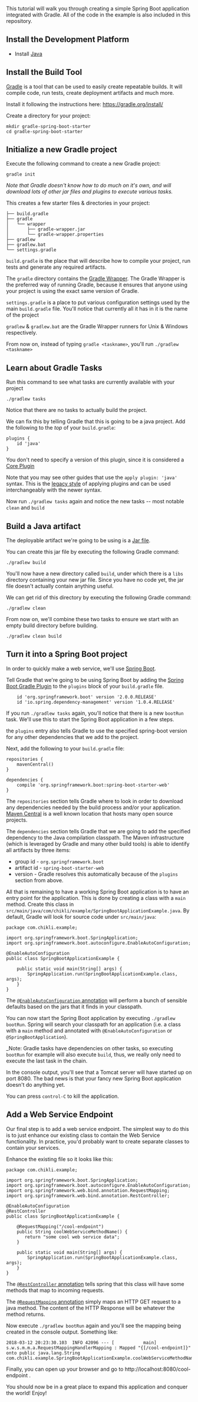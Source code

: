 This tutorial will walk you through creating a simple Spring Boot application integrated with Gradle. All of the code in the example is also included in this repository.

Install the Development Platform
--------------------------------
* Install [Java](http://www.oracle.com/technetwork/java/javase/overview/index.html)

Install the Build Tool
----------------------
[Gradle](https://gradle.org) is a tool that can be used to easily create repeatable builds. It will compile code, run tests, create deployment artifacts and much more.

Install it following the instructions here: https://gradle.org/install/

Create a directory for your project:

    mkdir gradle-spring-boot-starter
    cd gradle-spring-boot-starter

Initialize a new Gradle project
-------------------------------
Execute the following command to create a new Gradle project:

    gradle init

_Note that Gradle doesn't know how to do much on it's own, and will download lots of other jar files and plugins to execute various tasks._

This creates a few starter files & directories in your project:

    ├── build.gradle
    ├── gradle
    │   └── wrapper
    │       ├── gradle-wrapper.jar
    │       └── gradle-wrapper.properties
    ├── gradlew
    ├── gradlew.bat
    └── settings.gradle

`build.gradle` is the place that will describe how to compile your project, run tests and generate any required artifacts.

The `gradle` directory contains the [Gradle Wrapper](https://docs.gradle.org/current/userguide/gradle_wrapper.html). The Gradle Wrapper is the preferred way of running Gradle, because it ensures that anyone using your project is using the exact same version of Gradle.

`settings.gradle` is a place to put various configuration settings used by the main `build.gradle` file. You'll notice that currently all it has in it is the name of the project

`gradlew` & `gradlew.bat` are the Gradle Wrapper runners for Unix & Windows respectively.

From now on, instead of typing `gradle <taskname>`, you'll run `./gradlew <taskname>`

Learn about Gradle Tasks
------------------------
Run this command to see what tasks are currently available with your project

    ./gradlew tasks

Notice that there are no tasks to actually build the project.

We can fix this by telling Gradle that this is going to be a java project. Add the following to the _top_ of your `build.gradle`:

    plugins {
        id 'java'
    }

You don't need to specify a version of this plugin, since it is considered a  [Core Plugin](https://docs.gradle.org/current/userguide/plugins.html#sec:plugins_block)

Note that you may see other guides that use the `apply plugin: 'java'` syntax. This is the [legacy style](https://docs.gradle.org/current/userguide/plugins.html#sec:old_plugin_application) of applying plugins and can be used interchangeably with the newer syntax.

Now run `./gradlew tasks` again and notice the new tasks -- most notable `clean` and `build`


Build a Java artifact
---------------------
The deployable artifact we're going to be using is a [Jar file](https://docs.oracle.com/javase/tutorial/deployment/jar/basicsindex.html).

You can create this jar file by executing the following Gradle command:

    ./gradlew build

You'll now have a new directory called `build`, under which there is a `libs` directory containing your new jar file. Since you have no code yet, the jar file doesn't actually contain anything useful.

We can get rid of this directory by executing the following Gradle command:

    ./gradlew clean

From now on, we'll combine these two tasks to ensure we start with an empty build directory before building.

    ./gradlew clean build

Turn it into a Spring Boot project
----------------------------------
In order to quickly make a web service, we'll use [Spring Boot](https://projects.spring.io/spring-boot).

Tell Gradle that we're going to be using Spring Boot by adding the [Spring Boot Gradle Plugin](https://docs.spring.io/spring-boot/docs/2.0.0.RELEASE/gradle-plugin/reference/html/#getting-started) to the `plugins` block of your `build.gradle` file.

        id 'org.springframework.boot' version '2.0.0.RELEASE'
        id 'io.spring.dependency-management' version '1.0.4.RELEASE'

If you run `./gradlew tasks` again, you'll notice that there is a new `bootRun` task. We'll use this to start the Spring Boot application in a few steps.

the `plugins` entry also tells Gradle to use the specified spring-boot version for any other dependencies that we add to the project.

Next, add the following to your `build.gradle` file:

    repositories {
        mavenCentral()
    }

    dependencies {
        compile 'org.springframework.boot:spring-boot-starter-web'
    }

The `repositories` section tells Gradle where to look in order to download any dependencies needed by the build process and/or your application. [Maven Central](https://search.maven.org) is a well known location that hosts many open source projects.

The `dependencies` section tells Gradle that we are going to add the specified dependency to the Java compilation classpath. The Maven infrastructure (which is leveraged by Gradle and many other build tools) is able to identify all artifacts by three items:
  * group id     - `org.springframework.boot`
  * artifact id  - `spring-boot-starter-web`
  * version      - Gradle resolves this automatically because of the `plugins` section from above.

All that is remaining to have a working Spring Boot application is to have an entry point for the application. This is done by creating a class with a `main` method. Create this class in `src/main/java/com/chikli/example/SpringBootApplicationExample.java`. By default, Gradle will look for source code under `src/main/java`:

    package com.chikli.example;

    import org.springframework.boot.SpringApplication;
    import org.springframework.boot.autoconfigure.EnableAutoConfiguration;

    @EnableAutoConfiguration
    public class SpringBootApplicationExample {

        public static void main(String[] args) {
            SpringApplication.run(SpringBootApplicationExample.class, args);
        }
    }

The [`@EnableAutoConfiguration` annotation](https://docs.spring.io/spring-boot/docs/current/reference/html/using-boot-auto-configuration.html) will perform a bunch of sensible defaults based on the jars that it finds in your classpath.

You can now start the Spring Boot application by executing `./gradlew bootRun`. Spring will search your classpath for an application (i.e. a class with a `main` method and annotated with `@EnableAutoConfiguration` or `@SpringBootApplication`).

_Note: Gradle tasks have dependencies on other tasks, so executing `bootRun` for example will also execute `build`, thus, we really only need to execute the last task in the chain.

In the console output, you'll see that a Tomcat server will have started up on port 8080. The bad news is that your fancy new Spring Boot application doesn't do anything yet.

You can press `control-C` to kill the application.

Add a Web Service Endpoint
--------------------------
Our final step is to add a web service endpoint. The simplest way to do this is to just enhance our existing class to contain the Web Service functionality. In practice, you'd probably want to create separate classes to contain your services.

Enhance the existing file so it looks like this:

    package com.chikli.example;

    import org.springframework.boot.SpringApplication;
    import org.springframework.boot.autoconfigure.EnableAutoConfiguration;
    import org.springframework.web.bind.annotation.RequestMapping;
    import org.springframework.web.bind.annotation.RestController;

    @EnableAutoConfiguration
    @RestController
    public class SpringBootApplicationExample {

        @RequestMapping("/cool-endpoint")
        public String coolWebServiceMethodName() {
           return "some cool web service data";
        }

        public static void main(String[] args) {
            SpringApplication.run(SpringBootApplicationExample.class, args);
        }
    }

The [`@RestController` annotation](https://docs.spring.io/spring/docs/current/javadoc-api/index.html?org/springframework/web/bind/annotation/RestController.html) tells spring that this class will have some methods that map to incoming requests.

The [`@RequestMapping` annotation](https://docs.spring.io/spring/docs/current/javadoc-api/org/springframework/web/bind/annotation/RequestMapping.html) simply maps an HTTP GET request to a java method. The content of the HTTP Response will be whatever the method returns.

Now execute `./gradlew bootRun` again and you'll see the mapping being created in the console output. Something like:

    2018-03-12 20:23:30.103  INFO 42096 --- [           main] s.w.s.m.m.a.RequestMappingHandlerMapping : Mapped "{[/cool-endpoint]}" onto public java.lang.String com.chikli.example.SpringBootApplicationExample.coolWebServiceMethodName()

Finally, you can open up your browser and go to http://localhost:8080/cool-endpoint .

You should now be in a great place to expand this application and conquer the world! Enjoy!
